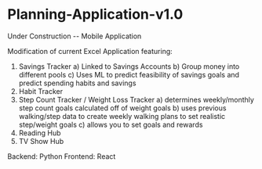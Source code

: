 # Planning-Application-v1.0
Under Construction -- Mobile Application

Modification of current Excel Application featuring: 

1) Savings Tracker
     a) Linked to Savings Accounts
     b) Group money into different pools
     c) Uses ML to predict feasibility of savings goals and predict spending habits and savings 
2) Habit Tracker
3) Step Count Tracker / Weight Loss Tracker
     a) determines weekly/monthly step count goals calculated off of weight goals
     b) uses previous walking/step data to create weekly walking plans to set realistic step/weight goals
     c) allows you to set goals and rewards 
4) Reading Hub
5) TV Show Hub


Backend: Python
Frontend: React 

